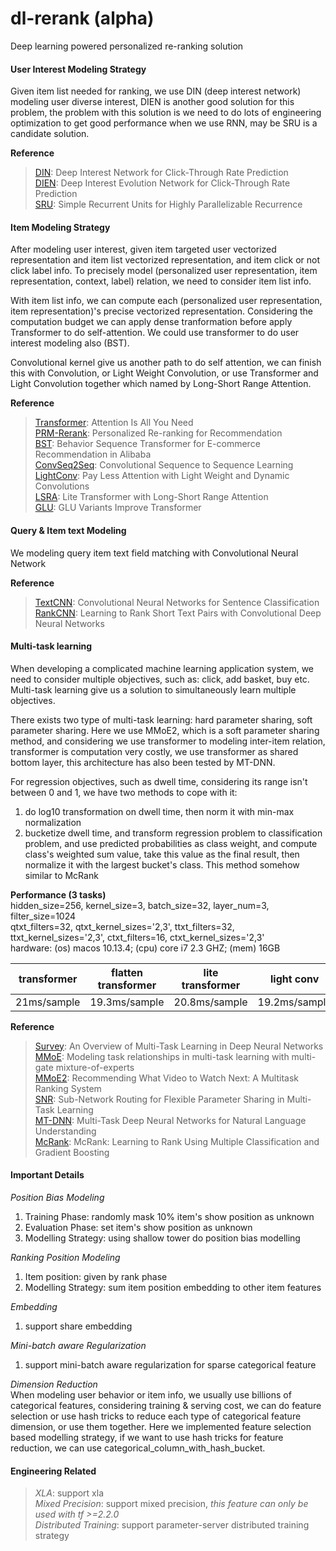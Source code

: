 # dl-rerank (alpha)
Deep learning powered personalized re-ranking solution

#### User Interest Modeling Strategy
Given item list needed for ranking, we use DIN (deep interest network) modeling user diverse interest, DIEN is another good solution for this problem, the problem with this solution is we need to do lots of engineering optimization to get good performance when we use RNN, may be SRU is a candidate solution.

**Reference**
> [DIN](https://arxiv.org/abs/1706.06978): Deep Interest Network for Click-Through Rate Prediction <br />
> [DIEN](https://arxiv.org/abs/1809.03672): Deep Interest Evolution Network for Click-Through Rate Prediction <br />
> [SRU](https://arxiv.org/abs/1709.02755): Simple Recurrent Units for Highly Parallelizable Recurrence <br />

#### Item Modeling Strategy
After modeling user interest, given item targeted user vectorized representation and item list vectorized representation, and item click or not click label info. To precisely model (personalized user representation, item representation, context, label) relation, we need to consider item list info.

With item list info, we can compute each (personalized user representation, item representation)'s precise vectorized representation. Considering the computation budget we can apply dense tranformation before apply Transformer to do self-attention. We could use transformer to do user interest modeling also (BST).

Convolutional kernel give us another path to do self attention, we can finish this with Convolution, or Light Weight Convolution, or use Transformer and Light Convolution together which named by Long-Short Range Attention.

**Reference**
>[Transformer](https://arxiv.org/abs/1706.03762): Attention Is All You Need <br />
>[PRM-Rerank](https://arxiv.org/abs/1904.06813): Personalized Re-ranking for Recommendation <br />
>[BST](https://arxiv.org/abs/1905.06874): Behavior Sequence Transformer for E-commerce Recommendation in Alibaba <br />
>[ConvSeq2Seq](https://arxiv.org/abs/1705.03122): Convolutional Sequence to Sequence Learning <br />
>[LightConv](https://arxiv.org/abs/1901.10430): Pay Less Attention with Light Weight and Dynamic Convolutions <br />
>[LSRA](https://arxiv.org/abs/2004.11886): Lite Transformer with Long-Short Range Attention <br />
>[GLU](https://arxiv.org/abs/2002.05202): GLU Variants Improve Transformer <br />

#### Query & Item text Modeling
We modeling query item text field matching with Convolutional Neural Network

**Reference**
>[TextCNN](https://arxiv.org/abs/1408.5882): Convolutional Neural Networks for Sentence Classification <br />
>[RankCNN](http://citeseerx.ist.psu.edu/viewdoc/download?doi=10.1.1.723.6492&rep=rep1&type=pdf): Learning to Rank Short Text Pairs with Convolutional Deep Neural Networks


#### Multi-task learning
When developing a complicated machine learning application system, we need to consider multiple objectives, such as: click, add basket, buy etc. Multi-task learning give us a solution to simultaneously learn multiple objectives.  <br />

There exists two type of multi-task learning: hard parameter sharing, soft parameter sharing. Here we use MMoE2, which is a soft parameter sharing method, and considering we use transformer to modeling inter-item relation, transformer is computation very costly, we use transformer as shared bottom layer, this architecture has also been tested by MT-DNN.  <br />

For regression objectives, such as dwell time, considering its range isn't between 0 and 1, we have two methods to cope with it: <br />
1) do log10 transformation on dwell time, then norm it with min-max normalization <br />
2) bucketize dwell time, and transform regression problem to classification problem, and use predicted probabilities as class weight, and compute class's weighted sum value, take this value as the final result, then normalize it with the largest bucket's class. This method somehow similar to McRank <br />

**Performance (3 tasks)**<br />
hidden_size=256, kernel_size=3, batch_size=32, layer_num=3, filter_size=1024 <br />
qtxt_filters=32, qtxt_kernel_sizes='2,3', ttxt_filters=32, ttxt_kernel_sizes='2,3', ctxt_filters=16, ctxt_kernel_sizes='2,3' <br />
hardware: (os) macos 10.13.4; (cpu) core i7 2.3 GHZ; (mem) 16GB <br />

| transformer   |      flatten transformer      |  lite transformer |  light conv    |
|---------------|:-----------------------------:|:-----------------:|:--------------:|
| 21ms/sample |         19.3ms/sample         |   20.8ms/sample  |  19.2ms/sample   |


**Reference**
> [Survey](https://arxiv.org/abs/1706.05098): An Overview of Multi-Task Learning in Deep Neural Networks <br />
> [MMoE](https://dl.acm.org/doi/10.1145/3219819.3220007): Modeling task relationships in multi-task learning with multi-gate mixture-of-experts <br />
> [MMoE2](https://dl.acm.org/doi/10.1145/3298689.3346997): Recommending What Video to Watch Next: A Multitask Ranking System <br />
> [SNR](https://research.google/pubs/pub47842/): Sub-Network Routing for Flexible Parameter Sharing in Multi-Task Learning <br />
> [MT-DNN](https://arxiv.org/abs/1901.11504): Multi-Task Deep Neural Networks for Natural Language Understanding <br />
> [McRank](https://papers.nips.cc/paper/3270-mcrank-learning-to-rank-using-multiple-classification-and-gradient-boosting.pdf): McRank: Learning to Rank Using Multiple Classification and Gradient Boosting


#### Important Details
*Position Bias Modeling* <br />
1) Training Phase: randomly mask 10% item's show position as unknown <br />
2) Evaluation Phase: set item's show position as unknown <br />
3) Modelling Strategy: using shallow tower do position bias modelling <br />

*Ranking Position Modeling* <br />
1) Item position: given by rank phase
2) Modelling Strategy: sum item position embedding to other item features <br />

*Embedding* <br />
1) support share embedding <br />

*Mini-batch aware Regularization*
1) support mini-batch aware regularization for sparse categorical feature <br />

*Dimension Reduction* <br />
When modeling user behavior or item info, we usually use billions of categorical features, considering training & serving cost, we can do feature selection or use hash tricks to reduce each type of categorical feature dimension, or use them together. Here we implemented feature selection based modelling strategy, if we want to use hash tricks for feature reduction, we can use categorical_column_with_hash_bucket.


#### Engineering Related
> *XLA*: support xla <br />
> *Mixed Precision*: support mixed precision, *this feature can only be used with tf >=2.2.0* <br />
> *Distributed Training*: support parameter-server distributed training strategy <br />
